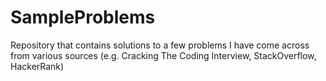 # SampleProblems

Repository that contains solutions to a few problems I have come across from various sources 
(e.g. Cracking The Coding Interview, StackOverflow, HackerRank)
